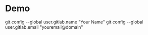 # Demo
git config --global user.gitlab.name "Your Name"
git config --global user.gitlab.email "youremail@domain"


